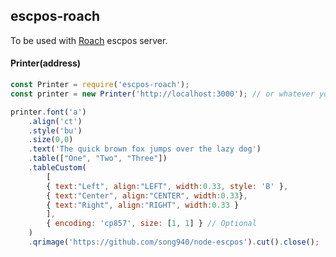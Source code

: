## escpos-roach
To be used with [Roach](https://github.com/sanchezand/roach) escpos server.

#### Printer(address)
```javascript
const Printer = require('escpos-roach');
const printer = new Printer('http://localhost:3000'); // or whatever your Roach server is on.

printer.font('a')
	.align('ct')
	.style('bu')
	.size(0,0)
	.text('The quick brown fox jumps over the lazy dog')
	.table(["One", "Two", "Three"])
	.tableCustom(
		[
		{ text:"Left", align:"LEFT", width:0.33, style: 'B' },
		{ text:"Center", align:"CENTER", width:0.33},
		{ text:"Right", align:"RIGHT", width:0.33 }
		],
		{ encoding: 'cp857', size: [1, 1] } // Optional
	)
	.qrimage('https://github.com/song940/node-escpos').cut().close();
```
